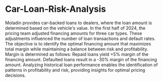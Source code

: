 # Car-Loan-Risk-Analysis

Moladin provides car-backed loans to dealers, where the loan amount is determined based on the vehicle's value. In the first half of 2024, the pricing team adjusted financing amounts for three car types. These adjustments influenced the number of loan transactions and default rates. The objective is to identify the optimal financing amount that maximizes total margin while maintaining a balance between risk and profitability.
Margin is determined as follows:
Repaid loans yield +5% margin of the financing amount.
Defaulted loans result in a -30% margin of the financing amount.
Analyzing historical loan performance enables the identification of patterns in profitability and risk, providing insights for optimal pricing decisions.
